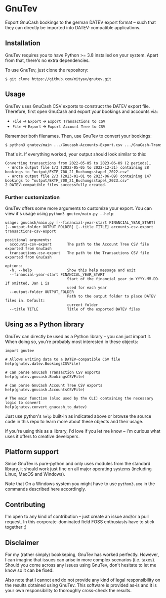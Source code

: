 # GnuTev
Export GnuCash bookings to the german DATEV export format – such that they can directly be imported into DATEV-compatible applications.

## Installation

GnuTev requires you to have Python >= 3.8 installed on your system. Apart from that,
there's no extra dependencies.

To use GnuTev, just clone the repository:

```
$ git clone https://github.com/mityax/gnutev.git
```

## Usage

GnuTev uses GnuCash CSV exports to construct the DATEV export file. Therefore, first
open GnuCash and export your bookings and accounts via:

 - `File` &rarr; `Export` &rarr; `Export Transactions to CSV`
 - `File` &rarr; `Export` &rarr; `Export Account Tree to CSV`

Remember both filenames. Then, use GnuTev to convert your bookings:

```bash
$ python3 gnutev/main .../Gnucash-Accounts-Export.csv .../GnuCash-Transactions-Export.csv
```

That's it. If everything worked, your output should look similar to this:

```
Converting transactions from 2022-05-05 to 2023-06-09 (2 periods)…
 - Wrote output file 1/3 (2022-05-05 to 2022-12-31) containing 28 bookings to "output/EXTF_700_21_Buchungsstapel_2022.csv"
 - Wrote output file 2/3 (2023-01-01 to 2023-06-09) containing 147 bookings to "output/EXTF_700_21_Buchungsstapel_2023.csv"
2 DATEV-compatible files successfully created.
```

### Further customization
GnuTev offers some more arguments to customize your export. You can view it's usage
using `python3 gnutev/main.py --help`:

```
usage: gnucash/main.py [--financial-year-start FINANCIAL_YEAR_START] [--output-folder OUTPUT_FOLDER] [--title TITLE] accounts-csv-export transactions-csv-export

positional arguments:
  accounts-csv-export       The path to the Account Tree CSV file exported from GnuCash
  transactions-csv-export   The path to the Transactions CSV file exported from GnuCash

options:
  -h, --help                Show this help message and exit
  --financial-year-start FINANCIAL_YEAR_START
                            Start of the financial year in YYYY-MM-DD. If omitted, Jan 1 is
                            used for each year
  --output-folder OUTPUT_FOLDER
                            Path to the output folder to place DATEV files in. Default: 
                            current folder
  --title TITLE             Title of the exported DATEV files
```

## Using as a Python library
GnuTev can directly be used as a Python library – you can just import it. When doing so,
you're probably most interested in these objects:

```python3
import gnutev

# Allows writing data to a DATEV-compatible CSV file
help(gnutev.datev.BookingsCSVFile)

# Can parse GnuCash Transaction CSV exports
help(gnutev.gnucash.BookingsCSVFile)

# Can parse GnuCash Account Tree CSV exports
help(gnutev.gnucash.AccountsCSVFile)

# The main function (also used by the CLI) containing the necessary logic to convert
help(gnutev.convert_gnucash_to_datev)
```

Just use python's `help` built-in as indicated above or browse the source code in this
repo to learn more about these objects and their usage.

If you're using this as a library, I'd love if you let me know – I'm curious what uses 
it offers to creative developers.

## Platform support
Since GnuTev is pure-python and only uses modules from the standard library, it should
work just fine on all major operating systems (including Linux, MacOS and Windows).

Note that On a Windows system you might have to use `python3.exe` in the commands
described here accordingly.

## Contributing
I'm open to any kind of contribution – just create an issue and/or a pull request. 
In this corporate-dominated field FOSS enthusiasts have to stick together ;)

## Disclaimer
For my (rather simply) bookkeping, GnuTev has worked perfectly. However, I can 
imagine that issues can arise in more complex scenarios (i.e. taxes). Should
you come across any issues using GnuTev, don't hesitate to let me know so it can be
fixed.

Also note that I cannot and do not provide any kind of legal responsibility on the 
results obtained using GnuTev. This software is provided as-is and it is your own 
responsibility to thoroughly cross-check the results.
